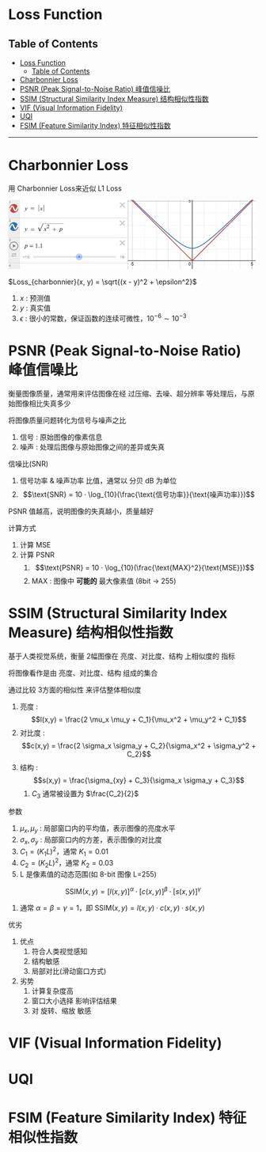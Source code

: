 # Loss Function

## Table of Contents

- [Loss Function](#loss-function)
  - [Table of Contents](#table-of-contents)
- [Charbonnier Loss](#charbonnier-loss)
- [PSNR (Peak Signal-to-Noise Ratio) 峰值信噪比](#psnr-peak-signal-to-noise-ratio-峰值信噪比)
- [SSIM (Structural Similarity Index Measure) 结构相似性指数](#ssim-structural-similarity-index-measure-结构相似性指数)
- [VIF (Visual Information Fidelity)](#vif-visual-information-fidelity)
- [UQI](#uqi)
- [FSIM (Feature Similarity Index) 特征相似性指数](#fsim-feature-similarity-index-特征相似性指数)



---




# Charbonnier Loss

用 Charbonnier Loss来近似 L1 Loss

<img src="Pics/lf001.png" width=500>

$Loss_{charbonnier}(x, y) = \sqrt{(x - y)^2 + \epsilon^2}$
1. $x$ : 预测值
2. $y$ : 真实值
3. $\epsilon$ : 很小的常数，保证函数的连续可微性，$10^{-6} \sim 10^{-3}$


# PSNR (Peak Signal-to-Noise Ratio) 峰值信噪比

衡量图像质量，通常用来评估图像在经 过压缩、去噪、超分辨率 等处理后，与原始图像相比失真多少

将图像质量问题转化为信号与噪声之比
1. 信号 : 原始图像的像素信息
2. 噪声 : 处理后图像与原始图像之间的差异或失真

信噪比(SNR)
1. 信号功率 & 噪声功率 比值，通常以 分贝 dB 为单位
2. $$\text{SNR} = 10 · \log_{10}(\frac{\text{信号功率}}{\text{噪声功率}})$$

PSNR 值越高，说明图像的失真越小，质量越好

计算方式
1. 计算 MSE
2. 计算 PSNR
   1. $$\text{PSNR} = 10 · \log_{10}(\frac{\text{MAX}^2}{\text{MSE}})$$
   2. $\text{MAX}$ : 图像中 **可能的** 最大像素值 (8bit -> 255)





# SSIM (Structural Similarity Index Measure) 结构相似性指数

基于人类视觉系统，衡量 2幅图像在 亮度、对比度、结构 上相似度的 指标

将图像看作是由 亮度、对比度、结构 组成的集合

通过比较 3方面的相似性 来评估整体相似度
1. 亮度 : $$l(x,y) = \frac{2 \mu_x \mu_y + C_1}{\mu_x^2 + \mu_y^2 + C_1}$$
2. 对比度 : $$c(x,y) = \frac{2 \sigma_x \sigma_y + C_2}{\sigma_x^2 + \sigma_y^2 + C_2}$$
3. 结构 : $$s(x,y) = \frac{\sigma_{xy} + C_3}{\sigma_x \sigma_y + C_3}$$
   1. $C_3$ 通常被设置为 $\frac{C_2}{2}$

参数
1. $\mu_x, \mu_y$ : 局部窗口内的平均值，表示图像的亮度水平
2. $\sigma_x, \sigma_y$ : 局部窗口内的方差，表示图像的对比度
3. $C_1 = (K_1 L)^2$，通常 $K_1 = 0.01$
4. $C_2 = (K_2 L)^2$，通常 $K_2 = 0.03$
5. L 是像素值的动态范围(如 8-bit 图像 L=255)

$$\text{SSIM}(x,y) = [l(x,y)]^\alpha · [c(x,y)]^\beta · [s(x,y)]^\gamma$$
1. 通常 $\alpha = \beta = \gamma = 1$，即 $\text{SSIM}(x,y) = l(x,y) · c(x,y) · s(x,y)$

优劣
1. 优点
   1. 符合人类视觉感知
   2. 结构敏感
   3. 局部对比(滑动窗口方式)
2. 劣势
   1. 计算复杂度高
   2. 窗口大小选择 影响评估结果
   3. 对 旋转、缩放 敏感


# VIF (Visual Information Fidelity)

# UQI

# FSIM (Feature Similarity Index) 特征相似性指数
